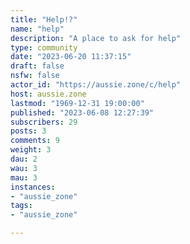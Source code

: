 ```yaml
---
title: "Help!?" 
name: "help"
description: "A place to ask for help"
type: community
date: "2023-06-20 11:37:15"
draft: false
nsfw: false
actor_id: "https://aussie.zone/c/help"
host: aussie.zone
lastmod: "1969-12-31 19:00:00"
published: "2023-06-08 12:27:39"
subscribers: 29
posts: 3
comments: 9
weight: 3
dau: 2
wau: 3
mau: 3
instances:
- "aussie_zone"
tags: 
- "aussie_zone"

---
```

